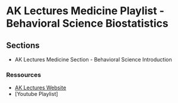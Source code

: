 # AK Lectures Medicine Playlist - Behavioral Science Biostatistics

## Sections

- AK Lectures Medicine Section - Behavioral Science Introduction

### Ressources

- [AK Lectures Website](https://aklectures.com/subject/medical/behavioral-science/biostatistics)
- [Youtube Playlist]
